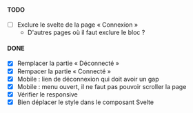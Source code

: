#### TODO

- [ ] Exclure le svelte de la page « Connexion »
  - D'autres pages où il faut exclure le bloc ?

#### DONE

- [x] Remplacer la partie « Déconnecté »
- [x] Rempacer la partie « Connecté »
- [x] Mobile : lien de déconnexion qui doit avoir un gap
- [x] Mobile : menu ouvert, il ne faut pas pouvoir scroller la page
- [x] Vérifier le responsive
- [x] Bien déplacer le style dans le composant Svelte

